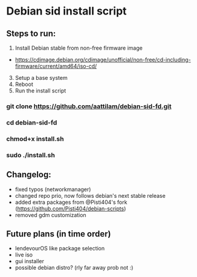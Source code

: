 # Debian sid install script

## Steps to run:
1. Install Debian stable from non-free firmware image
* https://cdimage.debian.org/cdimage/unofficial/non-free/cd-including-firmware/current/amd64/iso-cd/
3. Setup a base system
4. Reboot
5. Run the install script

### git clone https://github.com/aattilam/debian-sid-fd.git
### cd debian-sid-fd
### chmod+x install.sh
### sudo ./install.sh

## Changelog:
* fixed typos (networkmanager)
* changed repo prio, now follows debian's next stable release
* added extra packages from @Pisti404's fork (https://github.com/Pisti404/debian-scripts)
* removed gdm customization

## Future plans (in time order)
* lendevourOS like package selection
* live iso
* gui installer
* possible debian distro? (rly far away prob not :)
